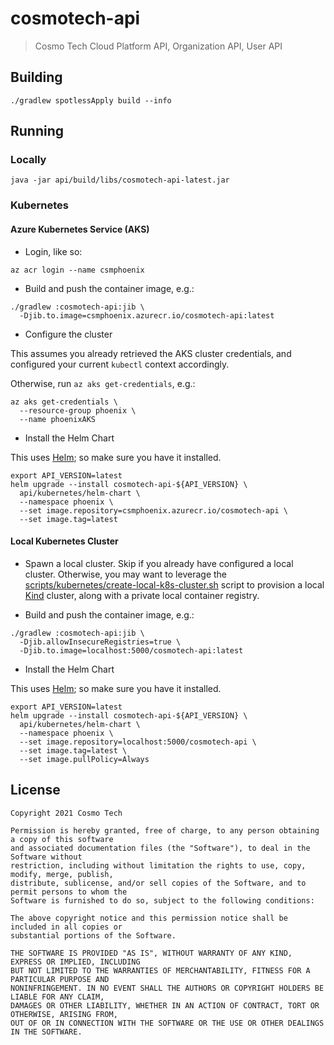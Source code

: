 # cosmotech-api

> Cosmo Tech Cloud Platform API, Organization API, User API

## Building

```shell
./gradlew spotlessApply build --info
```

## Running

### Locally

```shell
java -jar api/build/libs/cosmotech-api-latest.jar
```

### Kubernetes

#### Azure Kubernetes Service (AKS)

* Login, like so:

```shell
az acr login --name csmphoenix
```

* Build and push the container image, e.g.:

```shell
./gradlew :cosmotech-api:jib \
  -Djib.to.image=csmphoenix.azurecr.io/cosmotech-api:latest
```

* Configure the cluster

This assumes you already retrieved the AKS cluster credentials, and configured your
current `kubectl` context accordingly.

Otherwise, run `az aks get-credentials`, e.g.:

```shell
az aks get-credentials \
  --resource-group phoenix \
  --name phoenixAKS
```

* Install the Helm Chart

This uses [Helm](https://helm.sh/); so make sure you have it installed.

```shell
export API_VERSION=latest
helm upgrade --install cosmotech-api-${API_VERSION} \
  api/kubernetes/helm-chart \
  --namespace phoenix \
  --set image.repository=csmphoenix.azurecr.io/cosmotech-api \
  --set image.tag=latest
```

#### Local Kubernetes Cluster

* Spawn a local cluster. Skip if you already have configured a local cluster.
Otherwise, you may want to leverage the [scripts/kubernetes/create-local-k8s-cluster.sh](scripts/kubernetes/create-local-k8s-cluster.sh) script to 
provision a local [Kind](https://kind.sigs.k8s.io/) cluster, along with a private local container 
registry.
  
* Build and push the container image, e.g.:

```shell
./gradlew :cosmotech-api:jib \
  -Djib.allowInsecureRegistries=true \
  -Djib.to.image=localhost:5000/cosmotech-api:latest
```

* Install the Helm Chart

This uses [Helm](https://helm.sh/); so make sure you have it installed.

```shell
export API_VERSION=latest
helm upgrade --install cosmotech-api-${API_VERSION} \
  api/kubernetes/helm-chart \
  --namespace phoenix \
  --set image.repository=localhost:5000/cosmotech-api \
  --set image.tag=latest \
  --set image.pullPolicy=Always
```

## License

    Copyright 2021 Cosmo Tech
    
    Permission is hereby granted, free of charge, to any person obtaining a copy of this software 
    and associated documentation files (the "Software"), to deal in the Software without 
    restriction, including without limitation the rights to use, copy, modify, merge, publish, 
    distribute, sublicense, and/or sell copies of the Software, and to permit persons to whom the 
    Software is furnished to do so, subject to the following conditions:
    
    The above copyright notice and this permission notice shall be included in all copies or 
    substantial portions of the Software.
    
    THE SOFTWARE IS PROVIDED "AS IS", WITHOUT WARRANTY OF ANY KIND, EXPRESS OR IMPLIED, INCLUDING 
    BUT NOT LIMITED TO THE WARRANTIES OF MERCHANTABILITY, FITNESS FOR A PARTICULAR PURPOSE AND 
    NONINFRINGEMENT. IN NO EVENT SHALL THE AUTHORS OR COPYRIGHT HOLDERS BE LIABLE FOR ANY CLAIM, 
    DAMAGES OR OTHER LIABILITY, WHETHER IN AN ACTION OF CONTRACT, TORT OR OTHERWISE, ARISING FROM, 
    OUT OF OR IN CONNECTION WITH THE SOFTWARE OR THE USE OR OTHER DEALINGS IN THE SOFTWARE.
